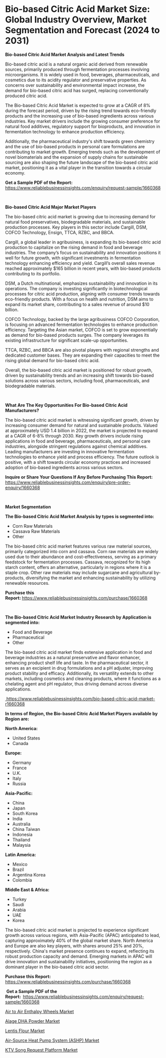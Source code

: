 <p><h1>Bio-based Citric Acid Market Size: Global Industry Overview, Market Segmentation and Forecast (2024 to 2031)</h1></p><p><strong>Bio-based Citric Acid Market Analysis and Latest Trends</strong></p>
<p><p>Bio-based citric acid is a natural organic acid derived from renewable sources, primarily produced through fermentation processes involving microorganisms. It is widely used in food, beverages, pharmaceuticals, and cosmetics due to its acidity regulator and preservative properties. As concerns over sustainability and environmental impact increase, the demand for bio-based citric acid has surged, replacing conventionally produced citric acid.</p><p>The Bio-based Citric Acid Market is expected to grow at a CAGR of 8% during the forecast period, driven by the rising trend towards eco-friendly products and the increasing use of bio-based ingredients across various industries. Key market drivers include the growing consumer preference for natural food additives, regulatory support for bioproducts, and innovation in fermentation technology to enhance production efficiency. </p><p>Additionally, the pharmaceutical industry's shift towards green chemistry and the use of bio-based products in personal care formulations are contributing to market growth. Emerging trends such as the development of novel biomaterials and the expansion of supply chains for sustainable sourcing are also shaping the future landscape of the bio-based citric acid market, positioning it as a vital player in the transition towards a circular economy.</p></p>
<p><strong>Get a Sample PDF of the Report:&nbsp;</strong> <a href="https://www.reliablebusinessinsights.com/enquiry/request-sample/1660368?utm_campaign=1094&utm_medium=2&utm_source=Github&utm_content=ia&utm_term=26102024&utm_id=bio-based-citric-acid">https://www.reliablebusinessinsights.com/enquiry/request-sample/1660368</a></p>
<p>&nbsp;</p>
<p><strong>Bio-based Citric Acid Major Market Players</strong></p>
<p><p>The bio-based citric acid market is growing due to increasing demand for natural food preservatives, biodegradable materials, and sustainable production processes. Key players in this sector include Cargill, DSM, COFCO Technology, Ensign, TTCA, RZBC, and BBCA.</p><p>Cargill, a global leader in agribusiness, is expanding its bio-based citric acid production to capitalize on the rising demand in food and beverage industries. The company’s focus on sustainability and innovation positions it well for future growth, with significant investments in fermentation technology enhancing efficiency and yield. Cargill’s overall sales revenue reached approximately $165 billion in recent years, with bio-based products contributing to its portfolio.</p><p>DSM, a Dutch multinational, emphasizes sustainability and innovation in its operations. The company is investing significantly in biotechnological processes for citric acid production, aligning with consumer trends towards eco-friendly products. With a focus on health and nutrition, DSM aims to expand its market share, contributing to a sales revenue of around $10 billion.</p><p>COFCO Technology, backed by the large agribusiness COFCO Corporation, is focusing on advanced fermentation technologies to enhance production efficiency. Targeting the Asian market, COFCO is set to grow exponentially as demand for bio-based products surges. The company leverages its existing infrastructure for significant scale-up opportunities.</p><p>TTCA, RZBC, and BBCA are also pivotal players with regional strengths and dedicated customer bases. They are expanding their capacities to meet the rising global demand for bio-based citric acid.</p><p>Overall, the bio-based citric acid market is positioned for robust growth, driven by sustainability trends and an increasing shift towards bio-based solutions across various sectors, including food, pharmaceuticals, and biodegradable materials.</p></p>
<p>&nbsp;</p>
<p><strong>What Are The Key Opportunities For Bio-based Citric Acid Manufacturers?</strong></p>
<p><p>The bio-based citric acid market is witnessing significant growth, driven by increasing consumer demand for natural and sustainable products. Valued at approximately USD 1.4 billion in 2022, the market is projected to expand at a CAGR of 6-8% through 2030. Key growth drivers include rising applications in food and beverage, pharmaceuticals, and personal care industries, alongside stringent regulations against chemical additives. Leading manufacturers are investing in innovative fermentation technologies to enhance yield and process efficiency. The future outlook is positive, with a shift towards circular economy practices and increased adoption of bio-based ingredients across various sectors.</p></p>
<p><strong>Inquire or Share Your Questions If Any Before Purchasing This Report:</strong> <a href="https://www.reliablebusinessinsights.com/enquiry/pre-order-enquiry/1660368?utm_campaign=1094&utm_medium=2&utm_source=Github&utm_content=ia&utm_term=26102024&utm_id=bio-based-citric-acid">https://www.reliablebusinessinsights.com/enquiry/pre-order-enquiry/1660368</a></p>
<p>&nbsp;</p>
<p><strong>Market Segmentation</strong></p>
<p><strong>The Bio-based Citric Acid Market Analysis by types is segmented into:</strong></p>
<p><ul><li>Corn Raw Materials</li><li>Cassava Raw Materials</li><li>Other</li></ul></p>
<p><p>The bio-based citric acid market features various raw material sources, primarily categorized into corn and cassava. Corn raw materials are widely used due to their abundance and cost-effectiveness, serving as a primary feedstock for fermentation processes. Cassava, recognized for its high starch content, offers an alternative, particularly in regions where it is a staple crop. Other raw materials may include sugarcane and agricultural by-products, diversifying the market and enhancing sustainability by utilizing renewable resources.</p></p>
<p><strong>Purchase this Report:&nbsp;</strong><a href="https://www.reliablebusinessinsights.com/purchase/1660368?utm_campaign=1094&utm_medium=2&utm_source=Github&utm_content=ia&utm_term=26102024&utm_id=bio-based-citric-acid">https://www.reliablebusinessinsights.com/purchase/1660368</a></p>
<p>&nbsp;</p>
<p><strong>The Bio-based Citric Acid Market Industry Research by Application is segmented into:</strong></p>
<p><ul><li>Food and Beverage</li><li>Pharmaceutical</li><li>Other</li></ul></p>
<p><p>The bio-based citric acid market finds extensive application in food and beverage industries as a natural preservative and flavor enhancer, enhancing product shelf life and taste. In the pharmaceutical sector, it serves as an excipient in drug formulations and a pH adjuster, improving product stability and efficacy. Additionally, its versatility extends to other markets, including cosmetics and cleaning products, where it functions as a chelating agent and pH regulator, thus driving demand across diverse applications.</p></p>
<p><a href="https://www.reliablebusinessinsights.com/bio-based-citric-acid-market-r1660368?utm_campaign=1094&utm_medium=2&utm_source=Github&utm_content=ia&utm_term=26102024&utm_id=bio-based-citric-acid">&nbsp;https://www.reliablebusinessinsights.com/bio-based-citric-acid-market-r1660368</a></p>
<p><strong>In terms of Region, the Bio-based Citric Acid Market Players available by Region are:</strong></p>
<p>
    <p> <strong> North America: </strong>
        <ul>
            <li>United States</li>
            <li>Canada</li>
        </ul>
        </p> 
    <p> <strong> Europe: </strong>
        <ul>
            <li>Germany</li>
            <li>France</li>
            <li>U.K.</li>
            <li>Italy</li>
            <li>Russia</li>
        </ul>
        </p> 
    <p> <strong> Asia-Pacific: </strong>
        <ul>
            <li>China</li>
            <li>Japan</li>
            <li>South Korea</li>
            <li>India</li>
            <li>Australia</li>
            <li>China Taiwan</li>
            <li>Indonesia</li>
            <li>Thailand</li>
            <li>Malaysia</li>
        </ul>
        </p> 
    <p> <strong> Latin America: </strong>
        <ul>
            <li>Mexico</li>
            <li>Brazil</li>
            <li>Argentina Korea</li>
            <li>Colombia</li>
        </ul>
        </p> 
    <p> <strong> Middle East & Africa: </strong>
        <ul>
            <li>Turkey</li>
            <li>Saudi</li>
            <li>Arabia</li>
            <li>UAE</li>
            <li>Korea</li>
        </ul>
    </p>
    </p>
<p><p>The bio-based citric acid market is projected to experience significant growth across various regions, with Asia-Pacific (APAC) anticipated to lead, capturing approximately 40% of the global market share. North America and Europe are also key players, with shares around 25% and 20%, respectively. China's market presence continues to expand, reflecting its robust production capacity and demand. Emerging markets in APAC will drive innovation and sustainability initiatives, positioning the region as a dominant player in the bio-based citric acid sector.</p></p>
<p><strong>Purchase this Report: </strong><a href="https://www.reliablebusinessinsights.com/purchase/1660368?utm_campaign=1094&utm_medium=2&utm_source=Github&utm_content=ia&utm_term=26102024&utm_id=bio-based-citric-acid">https://www.reliablebusinessinsights.com/purchase/1660368</a></p>
<p>&nbsp;<strong>Get a Sample PDF of the Report:&nbsp;&nbsp;</strong><a href="https://www.reliablebusinessinsights.com/enquiry/request-sample/1660368?utm_campaign=1094&utm_medium=2&utm_source=Github&utm_content=ia&utm_term=26102024&utm_id=bio-based-citric-acid">https://www.reliablebusinessinsights.com/enquiry/request-sample/1660368</a></p>
<p><strong></strong></p>
<p><p><a href="https://issuu.com/reportprime-2/docs/air-to-air-enthalpy-wheels-market-s_e241745824cc02?utm_campaign=1094&utm_medium=2&utm_source=Github&utm_content=ia&utm_term=26102024&utm_id=bio-based-citric-acid">Air to Air Enthalpy Wheels Market</a></p><p><a href="https://www.linkedin.com/pulse/mapping-alage-dha-powder-market-trends-challenges-breakthroughs-goe0f?utm_campaign=1094&utm_medium=2&utm_source=Github&utm_content=ia&utm_term=26102024&utm_id=bio-based-citric-acid">Alage DHA Powder Market</a></p><p><a href="https://www.linkedin.com/pulse/global-lentis-flour-market-sector2024-2031-metrics-strategic-qc6gf?utm_campaign=1094&utm_medium=2&utm_source=Github&utm_content=ia&utm_term=26102024&utm_id=bio-based-citric-acid">Lentis Flour Market</a></p><p><a href="https://issuu.com/reportprime-2/docs/air-source-heat-pump-system-ashp-ma_11381b75690248?utm_campaign=1094&utm_medium=2&utm_source=Github&utm_content=ia&utm_term=26102024&utm_id=bio-based-citric-acid">Air-Source Heat Pump System (ASHP) Market</a></p><p><a href="https://github.com/OrlandoHBarks/Market-Research-Report-List-1/blob/main/ktv-song-request-platform-market.md?utm_campaign=1094&utm_medium=2&utm_source=Github&utm_content=ia&utm_term=26102024&utm_id=bio-based-citric-acid">KTV Song Request Platform Market</a></p></p>